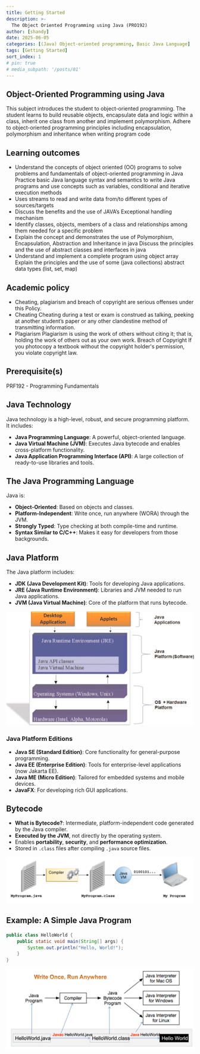 ```yaml
---
title: Getting Started
description: >-
  The Object Oriented Programming using Java (PRO192)
author: [shandy]
date: 2025-06-05
categories: [(Java) Object-oriented programming, Basic Java Language]
tags: [Getting Started]
sort_index: 1
# pin: true
# media_subpath: '/posts/01'
---
```

## Object-Oriented Programming using Java

This subject introduces the student to object-oriented programming. The student learns to build reusable objects, encapsulate data and logic within a class, inherit one class from another and implement polymorphism. Adhere to object-oriented programming principles including encapsulation, polymorphism and inheritance when writing program code

## Learning outcomes

- Understand the concepts of object oriented (OO) programs to solve problems and fundamentals of object-oriented programming in Java
Practice basic Java language syntax and semantics to write Java programs and use concepts such as variables, conditional and iterative execution methods
- Uses streams to read and write data from/to different types of sources/targets
- Discuss the benefits and the use of JAVA’s Exceptional handling mechanism
- Identify classes, objects, members of a class and relationships among them needed for a specific problem
- Explain the concept and demonstrates the use of Polymorphism, Encapsulation, Abstraction and Inheritance in java
Discuss the principles and the use of abstract classes and interfaces in java
- Understand and implement a complete program using object array
Explain the principles and the use of some (java collections) abstract data types (list, set, map)

## Academic policy

- Cheating, plagiarism and breach of copyright are serious offenses under this Policy.
- Cheating Cheating during a test or exam is construed as talking, peeking at another student’s paper or any other clandestine method of transmitting information.
- Plagiarism Plagiarism is using the work of others without citing it; that is, holding the work of others out as your own work.
Breach of Copyright If you photocopy a textbook without the copyright holder's permission, you violate copyright law.

## Prerequisite(s)
PRF192 - Programming Fundamentals

## Java Technology

Java technology is a high-level, robust, and secure programming platform. It includes:

- **Java Programming Language**: A powerful, object-oriented language.
- **Java Virtual Machine (JVM)**: Executes Java bytecode and enables cross-platform functionality.
- **Java Application Programming Interface (API)**: A large collection of ready-to-use libraries and tools.

## The Java Programming Language

Java is:

- **Object-Oriented**: Based on objects and classes.
- **Platform-Independent**: Write once, run anywhere (WORA) through the JVM.
- **Strongly Typed**: Type checking at both compile-time and runtime.
- **Syntax Similar to C/C++**: Makes it easy for developers from those backgrounds.

## Java Platform

The Java platform includes:

- **JDK (Java Development Kit)**: Tools for developing Java applications.
- **JRE (Java Runtime Environment)**: Libraries and JVM needed to run Java applications.
- **JVM (Java Virtual Machine)**: Core of the platform that runs bytecode.

![1749043121839](assets/img/PRO192/2025-06-04-oop-getting-started/1749043121839.png)

### Java Platform Editions

- **Java SE (Standard Edition)**: Core functionality for general-purpose programming.
- **Java EE (Enterprise Edition)**: Tools for enterprise-level applications (now Jakarta EE).
- **Java ME (Micro Edition)**: Tailored for embedded systems and mobile devices.
- **JavaFX**: For developing rich GUI applications.

## Bytecode

- **What is Bytecode?**: Intermediate, platform-independent code generated by the Java compiler.
- **Executed by the JVM**, not directly by the operating system.
- Enables **portability**, **security**, and **performance optimization**.
- Stored in `.class` files after compiling `.java` source files.

![1749043071389](assets/img/PRO192/2025-06-04-oop-getting-started/1749043071389.png)

## Example: A Simple Java Program

```java
public class HelloWorld {
    public static void main(String[] args) {
        System.out.println("Hello, World!");
    }
}
```

![1749043171651](assets/img/PRO192/2025-06-04-oop-getting-started/1749043171651.png)
